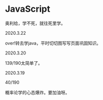 # JavaScript
奥利给，学不死，就往死里学。

2020.3.22

over!转去学java，平时切切图写写页面巩固知识。

2020.3.20

139/190太简单了。

2020.3.19

40/190

概率论学的心态爆炸。要加油呀。
